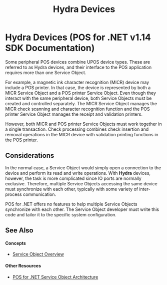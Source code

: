 ﻿---
title: Hydra Devices
description: Hydra Devices (POS for .NET v1.14 SDK Documentation)
ms.date: 02/27/2008
ms.topic: how-to
ms.custom: "pos-restored-from-archive,UpdateFrequency5"
---

# Hydra Devices (POS for .NET v1.14 SDK Documentation)

Some peripheral POS devices combine UPOS device types. These are referred to as Hydra devices, and their interface to the POS application requires more than one Service Object.

For example, a magnetic ink character recognition (MICR) device may include a POS printer. In that case, the device is represented by both a MICR Service Object and a POS printer Service Object. Even though they interact with the same peripheral device, both Service Objects must be created and controlled separately. The MICR Service Object manages the MICR check scanning and character recognition function and the POS printer Service Object manages the receipt and validation printers.

However, both MICR and POS printer Service Objects must work together in a single transaction. Check processing combines check insertion and removal operations in the MICR device with validation printing functions in the POS printer.

## Considerations

In the normal case, a Service Object would simply open a connection to the device and perform its read and write operations. With **Hydra** devices, however, the task is more complicated since IO ports are normally exclusive. Therefore, multiple Service Objects accessing the same device must synchronize with each other, typically with some variety of inter-process communication.

POS for .NET offers no features to help multiple Service Objects synchronize with each other. The Service Object developer must write this code and tailor it to the specific system configuration.

## See Also

#### Concepts

- [Service Object Overview](service-object-overview.md)

#### Other Resources

- [POS for .NET Service Object Architecture](pos-for-net-service-object-architecture.md)
